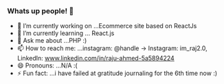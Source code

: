 ### Whats up people! 👋

- 🔭 I’m currently working on ...Ecommerce site based on ReactJs
- 🌱 I’m currently learning ... React.js
- 💬 Ask me about ...PHP :)
- 📫 How to reach me: ...instagram: @handle → Instagram: im_raj2.0, LinkedIn: www.linkedin.com/in/raju-ahmed-5a5894224
- 😄 Pronouns: ...N/A :(
- ⚡ Fun fact: ...i have failed at gratitude journaling for the 6th time now :)
